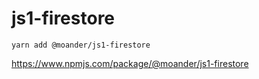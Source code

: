 # js1-firestore

```
yarn add @moander/js1-firestore
```

https://www.npmjs.com/package/@moander/js1-firestore


